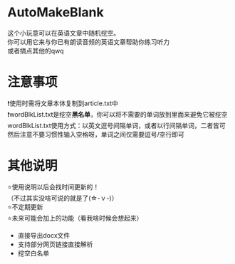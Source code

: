 # AutoMakeBlank<br>
这个小玩意可以在英语文章中随机挖空。<br>
你可以用它来与你已有朗读音频的英语文章帮助你练习听力<br>
或者搞点其他的qwq<br>

# 注意事项<br>
❗使用时需将文章本体复制到article.txt中<br>
❗wordBlkList.txt是挖空**黑名单**，你可以将不需要的单词放到里面来避免它被挖空<br>
    wordBlkList.txt使用方式：以英文逗号间隔单词，或者以行间隔单词，二者皆可<br>
                             然后注意不要习惯性输入空格呀，单词之间仅需要逗号/空行即可<br>
                             
# 其他说明<br>
⭐使用说明以后会找时间更新的！<br>
（不过其实没啥可说的就是了(☆-ｖ-)）<br>
⭐不定期更新<br>
⭐未来可能会加上的功能（看我啥时候会想起来）<br>
<ul>
    <li>直接导出docx文件</li>
    <li>支持部分网页链接直接解析</li>
    <li>挖空白名单</li>
</ul>
<br>
